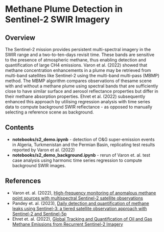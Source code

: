 # Methane Plume Detection in Sentinel-2 SWIR Imagery

## Overview

The Sentinel-2 mission provides persistent multi-spectral imagery in the SWIR range and a two-to-ten-days revisit time. These bands are sensitive to the presence of atmospheric methane, thus enabling detection and quantification of large CH4 emissions. Varon et al. (2022) showed that methane concentration enhancements in a plume may be retrieved from multi-band satellites like Sentinel-2 using the multi-band multi-pass (MBMP) method. The MBMP algorithm compares observations of thesame scene with and without a methane plume using spectral bands that are sufficiently close to have similar surface and aerosol reflectance properties but differ in their methane absorption properties. Ehret et al. (2022) subsequently enhanced this approach by utilising regression analysis with time series data to compute background SWIR reflectance - as opposed to manually selecting a reference scene as background.

## Contents

- __notebooks/s2_demo.ipynb__ - detection of O&G super-emission events in Algeria, Turkmenistan and the Permian Basin, replicating test results reported by Varon et al. (2022)
- __notebooks/s2_demo_background.ipynb__ - rerun of Varon et. al. test case analysis using harmonic time series regression to compute background SWIR images.

## References

- Varon et. al. (2022), [High-frequency monitoring of anomalous methane point sources with multispectral Sentinel-2 satellite observations](https://doi.org/10.5194/amt-14-2771-2021)
- Pandey et. al. (2023), [Daily detection and quantification of methane leaks using Sentinel-3: a tiered satellite observation approach with Sentinel-2 and Sentinel-5p](https://doi.org/10.1016/j.rse.2023.113716)
- Ehret et. al. (2022), [Global Tracking and Quantification of Oil and Gas Methane Emissions from Recurrent Sentinel-2 Imagery](https://doi.org/10.48550/arXiv.2110.11832)
